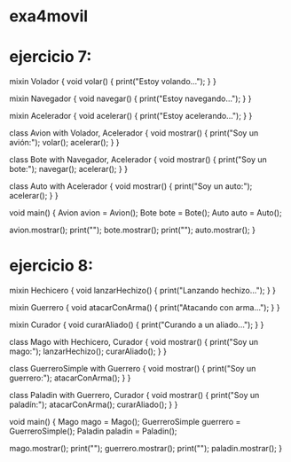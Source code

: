 # exa4movil
# ejercicio 7:

mixin Volador {
  void volar() {
    print("Estoy volando...");
  }
}

mixin Navegador {
  void navegar() {
    print("Estoy navegando...");
  }
}

mixin Acelerador {
  void acelerar() {
    print("Estoy acelerando...");
  }
}

class Avion with Volador, Acelerador {
  void mostrar() {
    print("Soy un avión:");
    volar();
    acelerar();
  }
}

class Bote with Navegador, Acelerador {
  void mostrar() {
    print("Soy un bote:");
    navegar();
    acelerar();
  }
}

class Auto with Acelerador {
  void mostrar() {
    print("Soy un auto:");
    acelerar();
  }
}

void main() {
  Avion avion = Avion();
  Bote bote = Bote();
  Auto auto = Auto();

  avion.mostrar();
  print("");
  bote.mostrar();
  print("");
  auto.mostrar();
}

# ejercicio 8: 

mixin Hechicero {
  void lanzarHechizo() {
    print("Lanzando hechizo...");
  }
}

mixin Guerrero {
  void atacarConArma() {
    print("Atacando con arma...");
  }
}

mixin Curador {
  void curarAliado() {
    print("Curando a un aliado...");
  }
}

class Mago with Hechicero, Curador {
  void mostrar() {
    print("Soy un mago:");
    lanzarHechizo();
    curarAliado();
  }
}

class GuerreroSimple with Guerrero {
  void mostrar() {
    print("Soy un guerrero:");
    atacarConArma();
  }
}

class Paladin with Guerrero, Curador {
  void mostrar() {
    print("Soy un paladín:");
    atacarConArma();
    curarAliado();
  }
}

void main() {
  Mago mago = Mago();
  GuerreroSimple guerrero = GuerreroSimple();
  Paladin paladin = Paladin();

  mago.mostrar();
  print("");
  guerrero.mostrar();
  print("");
  paladin.mostrar();
}
